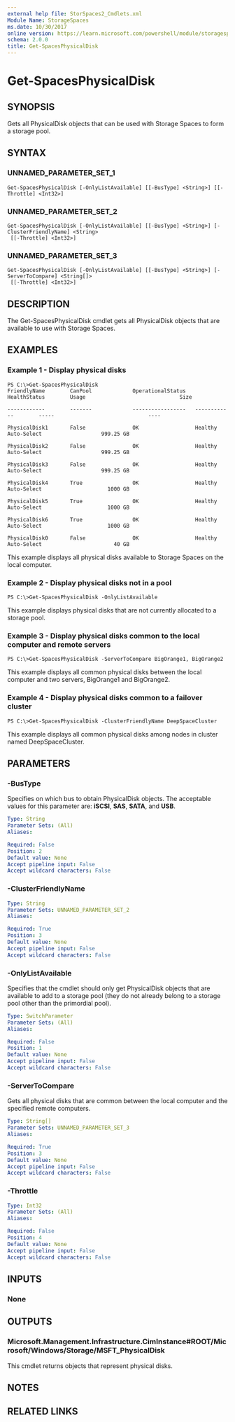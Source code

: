 ```yaml
---
external help file: StorSpaces2_Cmdlets.xml
Module Name: StorageSpaces
ms.date: 10/30/2017
online version: https://learn.microsoft.com/powershell/module/storagespaces/get-spacesphysicaldisk?view=windowsserver2012r2-ps&wt.mc_id=ps-gethelp
schema: 2.0.0
title: Get-SpacesPhysicalDisk
---
```


# Get-SpacesPhysicalDisk

## SYNOPSIS
Gets all PhysicalDisk objects that can be used with Storage Spaces to form a storage pool.

## SYNTAX

### UNNAMED_PARAMETER_SET_1
```
Get-SpacesPhysicalDisk [-OnlyListAvailable] [[-BusType] <String>] [[-Throttle] <Int32>]
```

### UNNAMED_PARAMETER_SET_2
```
Get-SpacesPhysicalDisk [-OnlyListAvailable] [[-BusType] <String>] [-ClusterFriendlyName] <String>
 [[-Throttle] <Int32>]
```

### UNNAMED_PARAMETER_SET_3
```
Get-SpacesPhysicalDisk [-OnlyListAvailable] [[-BusType] <String>] [-ServerToCompare] <String[]>
 [[-Throttle] <Int32>]
```

## DESCRIPTION
The Get-SpacesPhysicalDisk cmdlet gets all PhysicalDisk objects that are available to use with Storage Spaces.

## EXAMPLES

### Example 1 - Display physical disks
```
PS C:\>Get-SpacesPhysicalDisk
FriendlyName        CanPool             OperationalStatus   HealthStatus        Usage                              Size

------------        -------             -----------------   ------------        -----                              ----

PhysicalDisk1       False               OK                  Healthy             Auto-Select                   999.25 GB

PhysicalDisk2       False               OK                  Healthy             Auto-Select                   999.25 GB

PhysicalDisk3       False               OK                  Healthy             Auto-Select                   999.25 GB

PhysicalDisk4       True                OK                  Healthy             Auto-Select                     1000 GB

PhysicalDisk5       True                OK                  Healthy             Auto-Select                     1000 GB

PhysicalDisk6       True                OK                  Healthy             Auto-Select                     1000 GB

PhysicalDisk0       False               OK                  Healthy             Auto-Select                       40 GB
```

This example displays all physical disks available to Storage Spaces on the local computer.

### Example 2 - Display physical disks not in a pool
```
PS C:\>Get-SpacesPhysicalDisk -OnlyListAvailable
```

This example displays physical disks that are not currently allocated to a storage pool.

### Example 3 - Display physical disks common to the local computer and remote servers
```
PS C:\>Get-SpacesPhysicalDisk -ServerToCompare BigOrange1, BigOrange2
```

This example displays all common physical disks between the local computer and two servers, BigOrange1 and BigOrange2.

### Example 4 - Display physical disks common to a failover cluster
```
PS C:\>Get-SpacesPhysicalDisk -ClusterFriendlyName DeepSpaceCluster
```

This example displays all common physical disks among nodes in cluster named DeepSpaceCluster.

## PARAMETERS

### -BusType
Specifies on which bus to obtain PhysicalDisk objects.
The acceptable values for this parameter are: **iSCSI**, **SAS**, **SATA**, and **USB**.

```yaml
Type: String
Parameter Sets: (All)
Aliases: 

Required: False
Position: 2
Default value: None
Accept pipeline input: False
Accept wildcard characters: False
```

### -ClusterFriendlyName
```yaml
Type: String
Parameter Sets: UNNAMED_PARAMETER_SET_2
Aliases: 

Required: True
Position: 3
Default value: None
Accept pipeline input: False
Accept wildcard characters: False
```

### -OnlyListAvailable
Specifies that the cmdlet should only get PhysicalDisk objects that are available to add to a storage pool (they do not already belong to a storage pool other than the primordial pool).

```yaml
Type: SwitchParameter
Parameter Sets: (All)
Aliases: 

Required: False
Position: 1
Default value: None
Accept pipeline input: False
Accept wildcard characters: False
```

### -ServerToCompare
Gets all physical disks that are common between the local computer and the specified remote computers.

```yaml
Type: String[]
Parameter Sets: UNNAMED_PARAMETER_SET_3
Aliases: 

Required: True
Position: 3
Default value: None
Accept pipeline input: False
Accept wildcard characters: False
```

### -Throttle
```yaml
Type: Int32
Parameter Sets: (All)
Aliases: 

Required: False
Position: 4
Default value: None
Accept pipeline input: False
Accept wildcard characters: False
```

## INPUTS

### None

## OUTPUTS

### Microsoft.Management.Infrastructure.CimInstance#ROOT/Microsoft/Windows/Storage/MSFT_PhysicalDisk
This cmdlet returns objects that represent physical disks.

## NOTES

## RELATED LINKS

